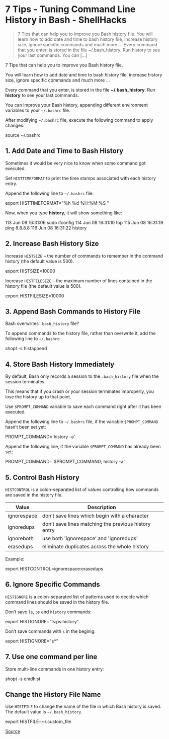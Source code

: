 # 7 Tips - Tuning Command Line History in Bash - ShellHacks

> 7 Tips that can help you to improve you Bash history file. You will learn how to add date and time to bash history file, increase history size, ignore specific commands and much more … Every command that you enter, is stored in the file ~/.bash_history. Run history to see your last commands. You can […]

7 Tips that can help you to improve you Bash history file.

You will learn how to add date and time to bash history file, increase history size, ignore specific commands and much more …

Every command that you enter, is stored in the file **~/.bash_history**. Run **history** to see your last commands.

You can improve your Bash history, appending different environment variables to your `~/.bashrc` file.

After modifying `~/.bashrc` file, execute the following command to apply changes:

source ~/.bashrc

## 1\. Add Date and Time to Bash History

Sometimes it would be very nice to know when some command got executed.

Set `HISTTIMEFORMAT` to print the time stamps associated with each history entry.

Append the following line to `~/.bashrc` file:

export HISTTIMEFORMAT="%h %d %H:%M:%S "

Now, when you type **history**, it will show something like:

113 Jun 08 16:31:06 sudo ifconfig
114 Jun 08 16:31:10 top
115 Jun 08 16:31:19 ping 8.8.8.8
116 Jun 08 16:31:22 history

## 2\. Increase Bash History Size

Increase `HISTSIZE` – the number of commands to remember in the command history (the default value is 500).

export HISTSIZE=10000

Increase `HISTFILESIZE` – the maximum number of lines contained in the history file (the default value is 500).

export HISTFILESIZE=10000

## 3\. Append Bash Commands to History File

Bash overwrites `.bash_history` file?

To append commands to the history file, rather than overwrite it, add the following line to `~/.bashrc`:

shopt -s histappend

## 4\. Store Bash History Immediately

By default, Bash only records a session to the `.bash_history` file when the session terminates.

This means that if you crash or your session terminates improperly, you lose the history up to that point.

Use `$PROMPT_COMMAND` variable to save each command right after it has been executed.

Append the following line to `~/.bashrc` file, if the variable `$PROMPT_COMMAND` hasn’t been set yet:

PROMPT_COMMAND='history -a'

Append the following line, if the variable `$PROMPT_COMMAND` has already been set:

PROMPT_COMMAND='$PROMPT_COMMAND; history -a'

## 5\. Control Bash History

`HISTCONTROL` is a colon-separated list of values controlling how commands are saved in the history file.

| Value       | Description                                           |
| ----------- | ----------------------------------------------------- |
| ignorespace | don’t save lines which begin with a <space> character |
| ignoredups  | don’t save lines matching the previous history entry  |
| ignoreboth  | use both 'ignorespace’ and 'ignoredups’               |
| erasedups   | eliminate duplicates across the whole history         |

Example:

export HISTCONTROL=ignorespace:erasedups

## 6\. Ignore Specific Commands

`HISTIGNORE` is a colon-separated list of patterns used to decide which command lines should be saved in the history file.

Don’t save `ls`, `ps` and `history` commands:

export HISTIGNORE="ls:ps:history"

Don’t save commands with `s` in the beginig:

export HISTIGNORE="s\*"

## 7\. Use one command per line

Store multi-line commands in one history entry:

shopt -s cmdhist

## Change the History File Name

Use `HISTFILE` to change the name of the file in which Bash history is saved. The default value is `~/.bash_history`.

export HISTFILE=~/.custom_file

[Source](https://www.shellhacks.com/tune-command-line-history-bash/)
